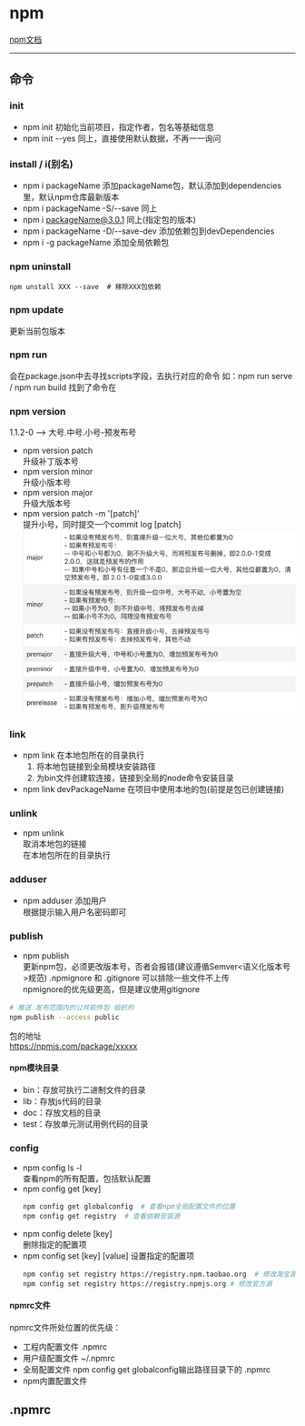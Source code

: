 # npm

[npm文档](https://www.axihe.com/api/npm/api/api.html)
****

## 命令
### init
- npm init
  初始化当前项目，指定作者，包名等基础信息
- npm init --yes
  同上，直接使用默认数据，不再一一询问

### install / i(别名)
- npm i packageName
  添加packageName包，默认添加到dependencies里，默认npm仓库最新版本
- npm i packageName -S/--save
  同上
- npm i packageName@3.0.1
  同上(指定包的版本)
- npm i packageName -D/--save-dev
  添加依赖包到devDependencies
- npm i -g packageName
  添加全局依赖包

### npm uninstall
```
npm unstall XXX --save  # 移除XXX包依赖
```

### npm update
更新当前包版本

### npm run
会在package.json中去寻找scripts字段，去执行对应的命令
如：npm run serve  /  npm run build
找到了命令在

### npm version
1.1.2-0 --> 大号.中号.小号-预发布号  
- npm version patch  
  升级补丁版本号
- npm version minor  
  升级小版本号
- npm version major  
  升级大版本号
- npm version patch -m '[patch]'  
  提升小号，同时提交一个commit log [patch]
![](./images/version.png)

### link
- npm link
  在本地包所在的目录执行  
  1. 将本地包链接到全局模块安装路径
  2. 为bin文件创建软连接，链接到全局的node命令安装目录
- npm link devPackageName
  在项目中使用本地的包(前提是包已创建链接)

### unlink
  - npm unlink  
  取消本地包的链接  
  在本地包所在的目录执行  

### adduser
- npm adduser
  添加用户  
  根据提示输入用户名密码即可

### publish
- npm publish  
  更新npm包，必须更改版本号，否者会报错(建议遵循Semver<语义化版本号>规范)
.npmignore 和 .gitignore 可以排除一些文件不上传  
npmignore的优先级更高，但是建议使用gitignore  
```bash
# 推送 发布范围内的公共软件包 组织的
npm publish --access public
```
包的地址  
https://npmjs.com/package/xxxxx  

#### npm模块目录
- bin：存放可执行二进制文件的目录
- lib：存放js代码的目录
- doc：存放文档的目录
- test：存放单元测试用例代码的目录

### config
- npm config ls -l  
  查看npm的所有配置，包括默认配置
- npm config get [key]
  ```bash
  npm config get globalconfig  # 查看npm全局配置文件的位置
  npm config get registry  # 查看依赖安装源
  ```
- npm config delete [key]  
  删除指定的配置项
- npm config set [key] [value]
  设置指定的配置项
  ```bash   
  npm config set registry https://registry.npm.taobao.org  # 修改淘宝源 
  npm config set registry https://registry.npmjs.org # 修改官方源
  ```
#### npmrc文件
npmrc文件所处位置的优先级：  
- 工程内配置文件 .npmrc
- 用户级配置文件 ~/.npmrc
- 全局配置文件 npm config get globalconfig输出路径目录下的 .npmrc
- npm内置配置文件

## .npmrc